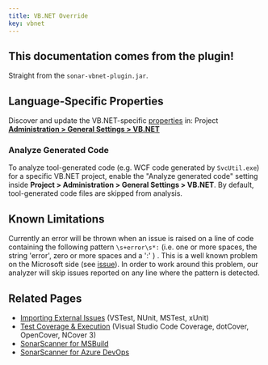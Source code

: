 ```yaml
---
title: VB.NET Override
key: vbnet
---
```


## This documentation comes from the plugin!

Straight from the `sonar-vbnet-plugin.jar`.

<!-- static -->
<!-- update_center:vbnet -->
<!-- /static -->


## Language-Specific Properties

Discover and update the VB.NET-specific [properties](/analysis/analysis-parameters/) in: <!-- sonarcloud -->Project <!-- /sonarcloud --> **[Administration > General Settings > VB.NET](/#sonarqube-admin#/admin/settings?category=vb.net)**

### Analyze Generated Code

To analyze tool-generated code (e.g. WCF code generated by `SvcUtil.exe`) for a specific VB.NET project, enable the "Analyze generated code" setting inside **Project > Administration > General Settings > VB.NET**. By default, tool-generated code files are skipped from analysis.

## Known Limitations
Currently an error will be thrown when an issue is raised on a line of code containing the following pattern `\s+error\s*:` (i.e. one or more spaces, the string 'error', zero or more spaces and a ':' ) . This is a well known problem on the Microsoft side (see [issue](https://github.com/dotnet/roslyn/issues/5724/)). In order to work around this problem, our analyzer will skip issues reported on any line where the pattern is detected.


## Related Pages
* [Importing External Issues](/analysis/external-issues/) (VSTest, NUnit, MSTest, xUnit)
* [Test Coverage & Execution](/analysis/coverage/) (Visual Studio Code Coverage, dotCover, OpenCover, NCover 3)
* [SonarScanner for MSBuild](/analysis/scan/sonarscanner-for-msbuild/)
* [SonarScanner for Azure DevOps](/analysis/scan/sonarscanner-for-azure-devops/)
